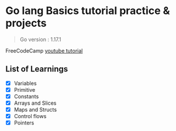 # Go lang Basics tutorial practice & projects

> Go version : 1.17.1

 FreeCodeCamp [youtube tutorial](https://www.youtube.com/watch?v=YS4e4q9oBaU&t=7s)

 ## List of Learnings

- [x] Variables
- [x] Primitive
- [x] Constants 
- [x] Arrays and Slices 
- [x] Maps and Structs
- [x] Control flows
- [x] Pointers